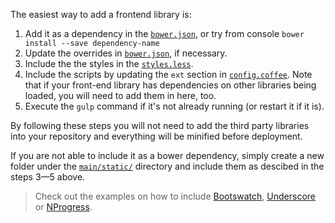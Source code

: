 The easiest way to add a frontend library is:

1. Add it as a dependency in the
   [`bower.json`](https://github.com/gae-init/gae-init/blob/master/bower.json), or try from console `bower install --save dependency-name`
2. Update the overrides in [`bower.json`](https://github.com/gae-init/gae-init/blob/master/bower.json), if necessary.
3. Include the the styles in the
   [`styles.less`](https://github.com/gae-init/gae-init/blob/master/main/static/src/style/style.less).
4. Include the scripts by updating the `ext` section in
   [`config.coffee`](https://github.com/gae-init/gae-init/blob/master/gulp/config.coffee). Note that if your front-end library has dependencies on other libraries being loaded, you will need to add them in here, too. 
5. Execute the `gulp` command if it's not already running (or restart it if it is).

By following these steps you will not need to add the third party libraries
into your repository and everything will be minified before deployment.

If you are not able to include it as a bower dependency, simply create a new
folder under the
[`main/static/`](https://github.com/gae-init/gae-init/tree/master/main/static)
directory and include them as descibed in the steps 3—5 above.

> Check out the examples on how to include
[Bootswatch](https://github.com/gae-init/gae-init/pull/360/files),
[Underscore](https://github.com/gae-init/gae-init/pull/438/files) or
[NProgress](https://github.com/gae-init/gae-init/pull/437/files).
